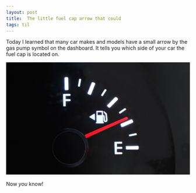 ```yaml
---
layout: post
title:  The little fuel cap arrow that could
tags: til
---
```


Today I learned that many car makes and models have a small arrow by the gas pump symbol on the dashboard. It tells you which side of your car the fuel cap is located on.

![Fuel pump arrow](/images/fuel-arrow.jpg)

Now *you* know!
